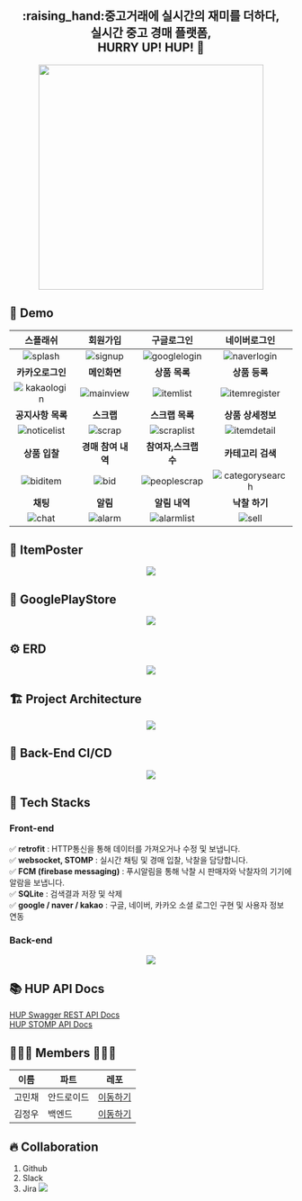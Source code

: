 
<div align="center"><h2>:raising_hand:중고거래에 실시간의 재미를 더하다,</br>실시간 중고 경매 플랫폼, </br> HURRY UP! HUP! 💨 </h2>
<p align="center"><img src="https://user-images.githubusercontent.com/61726631/149874766-fcb10202-e727-4841-bfa4-2ebddc515b8d.jpg" width="400" height="400"/><p></div>
  
## :eyes: Demo

|<b>스플래쉬|<b>회원가입|<b>구글로그인|<b>네이버로그인|
|:-:|:-:|:-:|:-:|
|<img alt="splash" src="https://user-images.githubusercontent.com/61726631/168889736-be4e318c-8cb7-4df6-aefb-4329fa6539fd.gif">|<img alt="signup" src="https://user-images.githubusercontent.com/61726631/168889724-9ded71bf-5c9b-49d3-a0b7-07edc80c37b1.gif">|<img alt="googlelogin" src="https://user-images.githubusercontent.com/61726631/168889594-300357a4-cddb-41f9-a07f-2cacb9b31c89.gif">|<img alt="naverlogin" src="https://user-images.githubusercontent.com/61726631/168889700-b5535e40-880a-47a9-a50b-87399e8c2076.gif">
|<b>카카오로그인|<b>메인화면|<b>상품 목록|<b>상품 등록|
|<img alt="kakaologin" src="https://user-images.githubusercontent.com/61726631/168889693-eceab7d4-2966-4791-b437-8c81d860aba1.gif">|<img alt="mainview" src="https://user-images.githubusercontent.com/61726631/168889633-329c1c50-2d14-4d36-bd2c-dc0ae5daa6b0.gif">|<img alt="itemlist" src="https://user-images.githubusercontent.com/61726631/168889673-7f23b569-ff6c-443f-b09d-b7f466b0e947.gif">|<img alt="itemregister" src="https://user-images.githubusercontent.com/61726631/168889677-1b45870d-6e7c-4d64-a953-d9a0c3fd4b0c.gif">
|<b>공지사항 목록|<b>스크랩|<b>스크랩 목록|<b>상품 상세정보|
|<img alt="noticelist" src="https://user-images.githubusercontent.com/61726631/168889703-b990bca3-77bd-4821-965f-bce224fc9bd0.gif">|<img alt="scrap" src="https://user-images.githubusercontent.com/61726631/168889710-68f59412-1f7e-4342-ae0c-b5fc6eb7f3e0.gif">|<img alt="scraplist" src="https://user-images.githubusercontent.com/61726631/168889713-5aa733ae-2edd-4a50-ba3f-a1caafe8c882.gif">|<img alt="itemdetail" src="https://user-images.githubusercontent.com/61726631/168889667-5e112983-da07-4f78-8f54-308425494b36.gif">
|<b>상품 입찰|<b>경매 참여 내역|<b>참여자,스크랩 수|<b>카테고리 검색|
|<img alt="biditem" src="https://user-images.githubusercontent.com/61726631/168889651-5c47cd1f-7c17-4f34-b0e9-474f4ea276ff.gif">|<img alt="bid" src="https://user-images.githubusercontent.com/61726631/168889550-4d3503eb-473b-4951-b817-f4272aedbd4c.gif">|<img alt="peoplescrap" src="https://user-images.githubusercontent.com/61726631/168889563-cae4d2ae-5240-4ddb-baea-6dcf6e2f8dd2.gif">|<img alt="categorysearch" src="https://user-images.githubusercontent.com/61726631/168889573-13845ab3-d52e-4457-931d-e5b0c595a2fd.gif">
|<b>채팅|<b>알림|<b>알림 내역|<b>낙찰 하기|
|<img alt="chat" src="https://user-images.githubusercontent.com/61726631/168889584-8caf723b-a4ec-4b01-afe5-bd27d9f166ce.gif">|<img alt="alarm" src="https://user-images.githubusercontent.com/61726631/168889436-a7737cd0-aa27-48bc-b189-9af4d772a3bb.gif">|<img alt="alarmlist" src="https://user-images.githubusercontent.com/61726631/168889490-2903b792-e4c7-4bd9-ae9e-d01882ec7382.gif">|<img alt="sell" src="https://user-images.githubusercontent.com/61726631/168889718-18746787-c1cb-41e6-8345-9e9fa81d7827.gif">
  
## :mag_right: ItemPoster

 <p align="center"><img src="https://user-images.githubusercontent.com/61726631/149875042-4a0d2719-c8c3-48b9-905d-693234d99310.png"/><p>
   
## :running: GooglePlayStore

 <p align="center"><img src="https://user-images.githubusercontent.com/61726631/167795373-1a593b38-32ad-4ef3-994f-c98bb50442af.jpg"/><p>
  
## ⚙️ ERD
  
 <p align="center"><img src="https://user-images.githubusercontent.com/61726631/162927187-6eb367bd-f7b2-4f6c-9d6d-f643368370ef.png"/><p>  
  
## 🏗 Project Architecture
  
 <p align="center"><img src="https://user-images.githubusercontent.com/61726631/168888862-13b89422-e494-4bf3-bf49-cc71acfe978c.jpg"/><p>  

## :rocket: Back-End CI/CD
  
 <p align="center"><img src="https://user-images.githubusercontent.com/61726631/168888771-a80e8e47-82da-4f29-96b4-22b5b6919534.jpg"/><p>

## :electric_plug: Tech Stacks 
   
### Front-end
   
✅ __retrofit__ : HTTP통신을 통해 데이터를 가져오거나 수정 및 보냅니다. </br>
✅ __websocket, STOMP__ : 실시간 채팅 및 경매 입찰, 낙찰을 담당합니다. </br>
✅ __FCM (firebase messaging)__ : 푸시알림을 통해 낙찰 시 판매자와 낙찰자의 기기에 알람을 보냅니다. </br>
✅ __SQLite__ : 검색결과 저장 및 삭제 </br>
✅ __google / naver / kakao__ : 구글, 네이버, 카카오 소셜 로그인 구현 및 사용자 정보 연동 </br>

### Back-end 

<p align="center"><img src="https://user-images.githubusercontent.com/61726631/168896135-e9ce1ade-ce20-4c30-bc61-0075aa27b484.jpg"/><p>

## :books: HUP API Docs

<a href="http://www.hurryuphup.me/swagger-ui/index.html#/">HUP Swagger REST API Docs</a><br>
<a href="https://expensive-cowbell-87c.notion.site/0a16957c3cdb42ccb9681d16ee1311b9?v=3d543e845738431bb16e11ca359ffede">HUP STOMP API Docs</a><br>

## 👩🏻‍💻 Members 🧑🏻‍💻
|이름|파트|레포|
|---|---|---|
|고민채|안드로이드|[이동하기](https://github.com/gom1n)|  
|김정우|백엔드|[이동하기](https://github.com/friendshipkim97)|

## :fire: Collaboration
1. Github
2. Slack
3. Jira <img src="https://user-images.githubusercontent.com/87636557/159142524-b4b1bbcc-30bf-400b-8293-29d813fad101.png"/>
  
 



